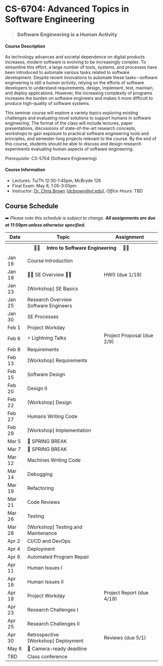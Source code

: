 # CS-6704: Advanced Topics in Software Engineering

>### **Software Engineering is a Human Activity**

#### Course Description

As technology advances and societal dependence on digital products increases, modern software is evolving to be increasingly complex. To streamline this effort, a large number of tools, systems, and processes have been introduced to automate various tasks related to software development. Despite recent innovations to automate these tasks--software engineering is still a *human activity*, relying on the efforts of software developers to understand requirements, design, implement, test, maintain, and deploy applications. However, the increasing complexity of programs increases the burden on software engineers and makes it more difficult to produce high-quality of software systems.

This seminar course will explore a variety topics exploring existing challenges and evaluating novel solutions to support humans in software engineering. The format of the class will include lectures, paper presentations, discussions of state-of-the-art research concepts, workshops to gain exposure to practical software engineering tools and principles, and semester-long projects relevant to the course. By the end of this course, students should be able to discuss and design research experiments evaluating human aspects of software engineering.

*Prerequisite:* CS-5704 (Software Engineering)

#### Course Information

* Lectures: Tu/Th 12:30-1:45pm, McBryde 126
* Final Exam: May 8, 1:05-3:05pm
* Instructor: [Dr. Chris Brown](https://chbrown13.github.io/) [dcbrown@vt.edu], *Office Hours:* TBD


## Course Schedule

➡️ _Please note this schedule is subject to change. **All assignments are due at 11:59pm unless otherwise specified.**_

| Date     | Topic                            |  Assignment       |
|----------|----------------------------------|------------------  |
| <tr><th colspan=3> 👨‍💻 &nbsp;&nbsp;&nbsp; Intro to Software Engineering &nbsp;&nbsp;&nbsp; 👩‍💻 </th></tr> |
| Jan 16 | Course Introduction |  |
| Jan 18 | 👨‍💻 SE Overview 👩‍💻 | HW0 (due 1/19) |
| Jan 23 | [Workshop] SE Basics | |
| Jan 25 | Research Overview <br/>Software Engineers | |
| Jan 30 | SE Processes | |
| Feb 1  | Project Workday | |
| Feb 6  | ⚡ Lightning Talks | Project Proposal (due 2/9) |
| Feb 8  | Requirements |  |
| Feb 13 | [Workshop] Requirements | |
| Feb 15 | Software Design| |
| Feb 20 | Design II | |
| Feb 22 | [Workshop] Design | |
| Feb 27 | Humans Writing Code | |
| Feb 29 | [Workshop] Implementation | |
| Mar 5  | 🌻 SPRING BREAK | |
| Mar 7  | 🌄 SPRING BREAK | |
| Mar 12 | Machines Writing Code | |
| Mar 14 | Debugging | |
| Mar 19 | Refactoring | |
| Mar 21 | Code Reviews | |
| Mar 26 | Testing | |
| Mar 28 | [Workshop] Testing and Maintenance | |
| Apr 2  | CI/CD and DevOps | |
| Apr 4  | Deployment | |
| Apr 9  | Automated Program Repair | |
| Apr 11 | Human Issues I | |
| Apr 16 | Human Issues II | |
| Apr 18 | Project Workday | Project Report (due 4/19) |
| Apr 23 | Research Challenges I | |
| Apr 25 | Research Challenges II | |
| Apr 30 | Retrospective <br/> [Workshop] Deployment | Reviews (due 5/1) |
| May 8  | 📝 Camera-ready deadline |  |
| TBD    | Class conference | |


